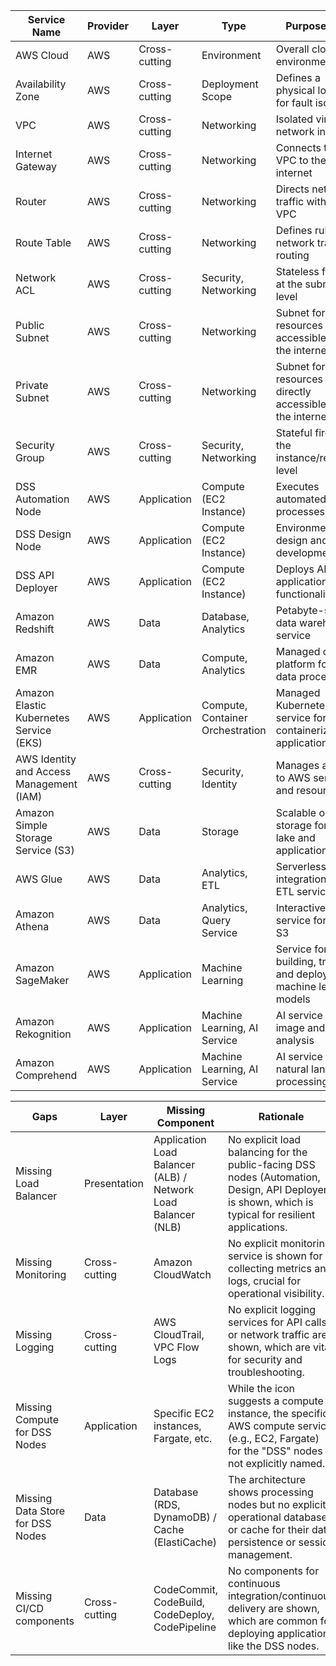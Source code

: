 | Service Name | Provider | Layer | Type | Purpose/Role | Key Attributes | Confidence |
|---|---|---|---|---|---|---|
| AWS Cloud | AWS | Cross-cutting | Environment | Overall cloud environment | Not applicable | High |
| Availability Zone | AWS | Cross-cutting | Deployment Scope | Defines a physical location for fault isolation | Not applicable | High |
| VPC | AWS | Cross-cutting | Networking | Isolated virtual network in AWS | CIDR: 10.0.0.0/16 | High |
| Internet Gateway | AWS | Cross-cutting | Networking | Connects the VPC to the internet | Not applicable | High |
| Router | AWS | Cross-cutting | Networking | Directs network traffic within the VPC | Not applicable | High |
| Route Table | AWS | Cross-cutting | Networking | Defines rules for network traffic routing | Associated with Public and Private Subnets | High |
| Network ACL | AWS | Cross-cutting | Security, Networking | Stateless firewall at the subnet level | Associated with Public and Private Subnets | High |
| Public Subnet | AWS | Cross-cutting | Networking | Subnet for resources accessible from the internet | CIDR: 10.0.128.0/20 | High |
| Private Subnet | AWS | Cross-cutting | Networking | Subnet for resources not directly accessible from the internet | CIDR: 10.0.0.0/19 | High |
| Security Group | AWS | Cross-cutting | Security, Networking | Stateful firewall at the instance/resource level | Controls inbound/outbound traffic | High |
| DSS Automation Node | AWS | Application | Compute (EC2 Instance) | Executes automated processes | Resides in Public Subnet | High |
| DSS Design Node | AWS | Application | Compute (EC2 Instance) | Environment for design and development | Resides in Public Subnet | High |
| DSS API Deployer | AWS | Application | Compute (EC2 Instance) | Deploys APIs for application functionality | Resides in Public Subnet | High |
| Amazon Redshift | AWS | Data | Database, Analytics | Petabyte-scale data warehouse service | Resides in Private Subnet | High |
| Amazon EMR | AWS | Data | Compute, Analytics | Managed cluster platform for big data processing | Resides in Private Subnet | High |
| Amazon Elastic Kubernetes Service (EKS) | AWS | Application | Compute, Container Orchestration | Managed Kubernetes service for containerized applications | Resides in Private Subnet | High |
| AWS Identity and Access Management (IAM) | AWS | Cross-cutting | Security, Identity | Manages access to AWS services and resources | Used by various services for permissions | High |
| Amazon Simple Storage Service (S3) | AWS | Data | Storage | Scalable object storage for data lake and application data | Indicated as an external data source/sink | High |
| AWS Glue | AWS | Data | Analytics, ETL | Serverless data integration and ETL service | Interacts with data sources like S3 | High |
| Amazon Athena | AWS | Data | Analytics, Query Service | Interactive query service for data in S3 | Queries data for analysis | High |
| Amazon SageMaker | AWS | Application | Machine Learning | Service for building, training, and deploying machine learning models | Interacts with data and application layers | High |
| Amazon Rekognition | AWS | Application | Machine Learning, AI Service | AI service for image and video analysis | Consumes data from various sources | High |
| Amazon Comprehend | AWS | Application | Machine Learning, AI Service | AI service for natural language processing (NLP) | Consumes textual data for analysis | High |

| Gaps | Layer | Missing Component | Rationale | Confidence |
|---|---|---|---|---|
| Missing Load Balancer | Presentation | Application Load Balancer (ALB) / Network Load Balancer (NLB) | No explicit load balancing for the public-facing DSS nodes (Automation, Design, API Deployer) is shown, which is typical for resilient applications. | Medium |
| Missing Monitoring | Cross-cutting | Amazon CloudWatch | No explicit monitoring service is shown for collecting metrics and logs, crucial for operational visibility. | Medium |
| Missing Logging | Cross-cutting | AWS CloudTrail, VPC Flow Logs | No explicit logging services for API calls or network traffic are shown, which are vital for security and troubleshooting. | Medium |
| Missing Compute for DSS Nodes | Application | Specific EC2 instances, Fargate, etc. | While the icon suggests a compute instance, the specific AWS compute service (e.g., EC2, Fargate) for the "DSS" nodes is not explicitly named. | Low |
| Missing Data Store for DSS Nodes | Data | Database (RDS, DynamoDB) / Cache (ElastiCache) | The architecture shows processing nodes but no explicit operational database or cache for their data persistence or session management. | Medium |
| Missing CI/CD components | Cross-cutting | CodeCommit, CodeBuild, CodeDeploy, CodePipeline | No components for continuous integration/continuous delivery are shown, which are common for deploying applications like the DSS nodes. | Low |